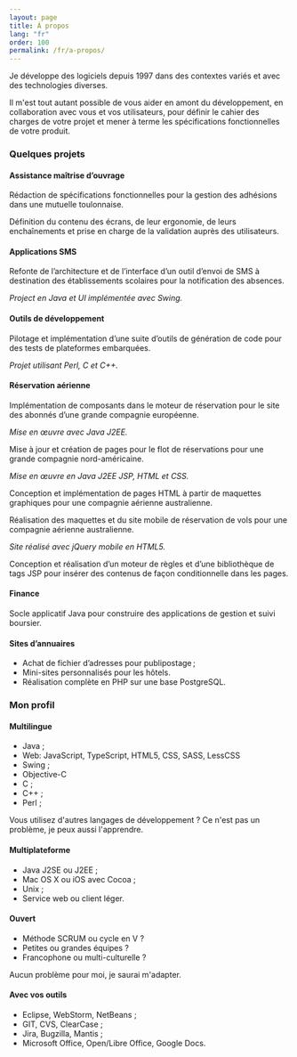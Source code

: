 ```yaml
---
layout: page
title: À propos
lang: "fr"
order: 100
permalink: /fr/a-propos/
---
```



Je développe des logiciels depuis 1997 dans des contextes variés 
et avec des technologies diverses.


Il m'est tout autant possible de vous aider en amont du développement, 
en collaboration avec vous et vos utilisateurs, pour définir le cahier 
des charges de votre projet et mener à terme les spécifications 
fonctionnelles de votre produit.


### Quelques projets


#### Assistance maîtrise d’ouvrage


Rédaction de spécifications fonctionnelles pour la gestion des adhésions dans une 
mutuelle toulonnaise.

Définition du contenu des écrans, de leur ergonomie, de leurs enchaînements et prise 
en charge de la validation auprès des utilisateurs.


#### Applications SMS


Refonte de l’architecture et de l’interface d’un outil d’envoi de SMS à destination 
des établissements scolaires pour la notification des absences.

_Project en Java et UI implémentée avec Swing._


#### Outils de développement


Pilotage et implémentation d’une suite d’outils de génération de code pour des tests 
de plateformes embarquées. 

_Projet utilisant Perl, C et C++._


#### Réservation aérienne


Implémentation de composants dans le moteur de réservation pour le site des abonnés 
d’une grande compagnie européenne. 

_Mise en œuvre avec Java J2EE._

Mise à jour et création de pages pour le flot de réservations pour une grande 
compagnie nord-américaine. 

_Mise en œuvre en Java J2EE JSP, HTML et CSS._

Conception et implémentation de pages HTML à partir de maquettes graphiques pour une 
compagnie aérienne australienne.

Réalisation des maquettes et du site mobile de réservation de vols pour une compagnie 
aérienne australienne. 

_Site réalisé avec jQuery mobile en HTML5._

Conception et réalisation d’un moteur de règles et d’une bibliothèque de tags JSP pour
insérer des contenus de façon conditionnelle dans les pages.


#### Finance


Socle applicatif Java pour construire des applications de gestion et suivi boursier.


#### Sites d’annuaires


- Achat de fichier d’adresses pour publipostage ;
- Mini-sites personnalisés pour les hôtels.
- Réalisation complète en PHP sur une base PostgreSQL.


### Mon profil


#### Multilingue


- Java ;
- Web: JavaScript, TypeScript, HTML5, CSS, SASS, LessCSS
- Swing ;
- Objective-C
- C ;
- C++ ;
- Perl ;

Vous utilisez d'autres langages de développement ? 
Ce n'est pas un problème, je peux aussi l'apprendre.


#### Multiplateforme


- Java J2SE ou J2EE ;
- Mac OS X ou iOS avec Cocoa ;
- Unix ;
- Service web ou client léger.

#### Ouvert


- Méthode SCRUM ou cycle en V ?
- Petites ou grandes équipes ?
- Francophone ou multi-culturelle ?

Aucun problème pour moi, je saurai m'adapter.


#### Avec vos outils


- Eclipse, WebStorm, NetBeans ;
- GIT, CVS, ClearCase ;
- Jira, Bugzilla, Mantis ;
- Microsoft Office, Open/Libre Office, Google Docs.

